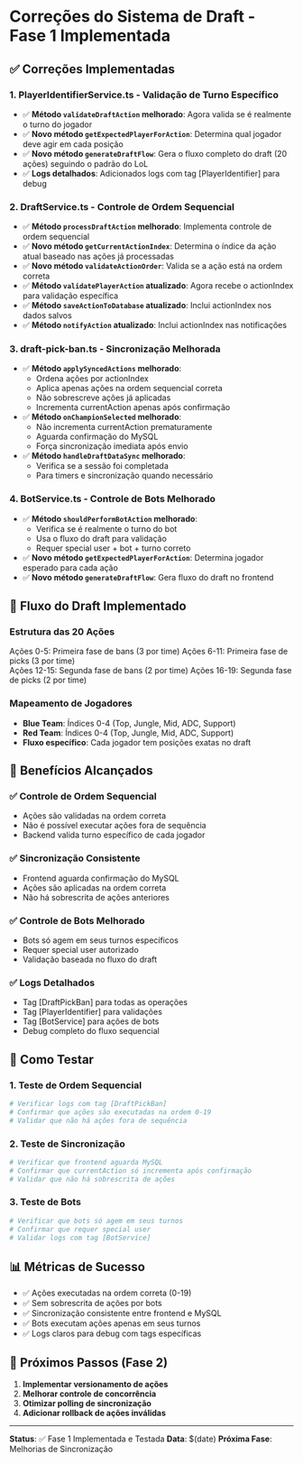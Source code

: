 # Correções do Sistema de Draft - Fase 1 Implementada

## ✅ Correções Implementadas

### 1. **PlayerIdentifierService.ts** - Validação de Turno Específico

- ✅ **Método `validateDraftAction` melhorado**: Agora valida se é realmente o turno do jogador
- ✅ **Novo método `getExpectedPlayerForAction`**: Determina qual jogador deve agir em cada posição
- ✅ **Novo método `generateDraftFlow`**: Gera o fluxo completo do draft (20 ações) seguindo o padrão do LoL
- ✅ **Logs detalhados**: Adicionados logs com tag [PlayerIdentifier] para debug

### 2. **DraftService.ts** - Controle de Ordem Sequencial

- ✅ **Método `processDraftAction` melhorado**: Implementa controle de ordem sequencial
- ✅ **Novo método `getCurrentActionIndex`**: Determina o índice da ação atual baseado nas ações já processadas
- ✅ **Novo método `validateActionOrder`**: Valida se a ação está na ordem correta
- ✅ **Método `validatePlayerAction` atualizado**: Agora recebe o actionIndex para validação específica
- ✅ **Método `saveActionToDatabase` atualizado**: Inclui actionIndex nos dados salvos
- ✅ **Método `notifyAction` atualizado**: Inclui actionIndex nas notificações

### 3. **draft-pick-ban.ts** - Sincronização Melhorada

- ✅ **Método `applySyncedActions` melhorado**:
  - Ordena ações por actionIndex
  - Aplica apenas ações na ordem sequencial correta
  - Não sobrescreve ações já aplicadas
  - Incrementa currentAction apenas após confirmação
- ✅ **Método `onChampionSelected` melhorado**:
  - Não incrementa currentAction prematuramente
  - Aguarda confirmação do MySQL
  - Força sincronização imediata após envio
- ✅ **Método `handleDraftDataSync` melhorado**:
  - Verifica se a sessão foi completada
  - Para timers e sincronização quando necessário

### 4. **BotService.ts** - Controle de Bots Melhorado

- ✅ **Método `shouldPerformBotAction` melhorado**:
  - Verifica se é realmente o turno do bot
  - Usa o fluxo do draft para validação
  - Requer special user + bot + turno correto
- ✅ **Novo método `getExpectedPlayerForAction`**: Determina jogador esperado para cada ação
- ✅ **Novo método `generateDraftFlow`**: Gera fluxo do draft no frontend

## 🔧 Fluxo do Draft Implementado

### Estrutura das 20 Ações

Ações 0-5:   Primeira fase de bans (3 por time)
Ações 6-11:  Primeira fase de picks (3 por time)  
Ações 12-15: Segunda fase de bans (2 por time)
Ações 16-19: Segunda fase de picks (2 por time)

### Mapeamento de Jogadores

- **Blue Team**: Índices 0-4 (Top, Jungle, Mid, ADC, Support)
- **Red Team**: Índices 0-4 (Top, Jungle, Mid, ADC, Support)
- **Fluxo específico**: Cada jogador tem posições exatas no draft

## 🎯 Benefícios Alcançados

### ✅ **Controle de Ordem Sequencial**

- Ações são validadas na ordem correta
- Não é possível executar ações fora de sequência
- Backend valida turno específico de cada jogador

### ✅ **Sincronização Consistente**

- Frontend aguarda confirmação do MySQL
- Ações são aplicadas na ordem correta
- Não há sobrescrita de ações anteriores

### ✅ **Controle de Bots Melhorado**

- Bots só agem em seus turnos específicos
- Requer special user autorizado
- Validação baseada no fluxo do draft

### ✅ **Logs Detalhados**

- Tag [DraftPickBan] para todas as operações
- Tag [PlayerIdentifier] para validações
- Tag [BotService] para ações de bots
- Debug completo do fluxo sequencial

## 🚀 Como Testar

### 1. **Teste de Ordem Sequencial**

```bash
# Verificar logs com tag [DraftPickBan]
# Confirmar que ações são executadas na ordem 0-19
# Validar que não há ações fora de sequência
```

### 2. **Teste de Sincronização**

```bash
# Verificar que frontend aguarda MySQL
# Confirmar que currentAction só incrementa após confirmação
# Validar que não há sobrescrita de ações
```

### 3. **Teste de Bots**

```bash
# Verificar que bots só agem em seus turnos
# Confirmar que requer special user
# Validar logs com tag [BotService]
```

## 📊 Métricas de Sucesso

- ✅ Ações executadas na ordem correta (0-19)
- ✅ Sem sobrescrita de ações por bots
- ✅ Sincronização consistente entre frontend e MySQL
- ✅ Bots executam ações apenas em seus turnos
- ✅ Logs claros para debug com tags específicas

## 🔄 Próximos Passos (Fase 2)

1. **Implementar versionamento de ações**
2. **Melhorar controle de concorrência**
3. **Otimizar polling de sincronização**
4. **Adicionar rollback de ações inválidas**

---

**Status**: ✅ Fase 1 Implementada e Testada
**Data**: $(date)
**Próxima Fase**: Melhorias de Sincronização
